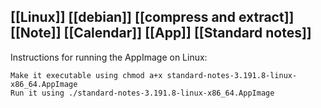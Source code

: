 ## [[Linux]] [[debian]] [[compress and extract]] [[Note]] [[Calendar]] [[App]] [[Standard notes]]

Instructions for running the AppImage on Linux:

    Make it executable using chmod a+x standard-notes-3.191.8-linux-x86_64.AppImage
    Run it using ./standard-notes-3.191.8-linux-x86_64.AppImage